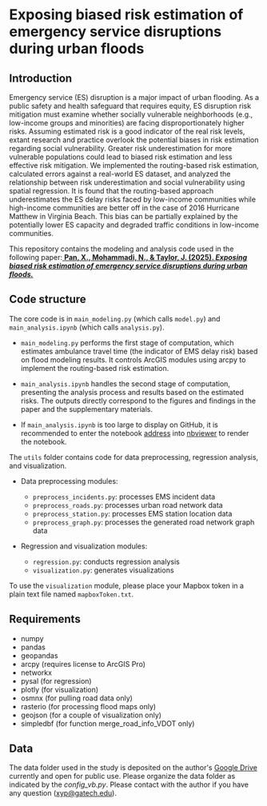 # Exposing biased risk estimation of emergency service disruptions during urban floods

## Introduction
Emergency service (ES) disruption is a major impact of urban flooding. 
As a public safety and health safeguard that requires equity, ES disruption risk mitigation 
must examine whether socially vulnerable neighborhoods 
(e.g., low-income groups and minorities) are facing disproportionately higher risks.
Assuming estimated risk is a good indicator of the real risk levels, 
extant research and practice overlook the potential biases in risk estimation 
regarding social vulnerability. 
Greater risk underestimation for more vulnerable populations could lead 
to biased risk estimation and less effective risk mitigation.
We implemented the routing-based risk estimation, 
calculated errors against a real-world ES dataset, and analyzed the relationship 
between risk underestimation and social vulnerability using spatial regression. 
It is found that the routing-based approach underestimates the ES delay risks faced 
by low-income communities while high-income communities are better off 
in the case of 2016 Hurricane Matthew in Virginia Beach. 
This bias can be partially explained by the potentially lower ES capacity and
degraded traffic conditions in low-income communities.

This repository contains the modeling and analysis code used in the following paper:[
**Pan, X., Mohammadi, N., & Taylor, J. (2025). _Exposing biased risk estimation of 
emergency service disruptions during urban floods._**](https://www.researchsquare.com/article/rs-6422955/v2)

## Code structure
The core code is in `main_modeling.py` (which calls `model.py`) and `main_analysis.ipynb` 
(which calls `analysis.py`).

- `main_modeling.py` performs the first stage of computation, 
which estimates ambulance travel time (the indicator of EMS delay risk) 
based on flood modeling results. 
It controls ArcGIS modules using arcpy to implement the routing-based risk estimation.

- `main_analysis.ipynb` handles the second stage of computation, 
presenting the analysis process and results based on the estimated risks. 
The outputs directly correspond to the figures and findings in the paper and the supplementary materials. 

- If `main_analysis.ipynb` is too large to display on GitHub, it is recommended to 
enter the notebook [address](https://github.com/pppxiyu/EquiRisk/blob/main/main_analysis.ipynb) into [nbviewer](https://nbviewer.org/) to render the notebook.

The `utils` folder contains code for data preprocessing, regression analysis, and visualization.

- Data preprocessing modules:
  - `preprocess_incidents.py`: processes EMS incident data
  - `preprocess_roads.py`: processes urban road network data
  - `preprocess_station.py`: processes EMS station location data
  - `preprocess_graph.py`: processes the generated road network graph data

- Regression and visualization modules:
  - `regression.py`: conducts regression analysis
  - `visualization.py`: generates visualizations

To use the `visualization` module, 
please place your Mapbox token in a plain text file named `mapboxToken.txt`.

## Requirements
- numpy
- pandas
- geopandas
- arcpy (requires license to ArcGIS Pro)
- networkx
- pysal (for regression)
- plotly (for visualization)
- osmnx (for pulling road data only)
- rasterio (for processing flood maps only)
- geojson (for a couple of visualization only)
- simpledbf (for function merge_road_info_VDOT only)

## Data
 The data folder 
used in the study is deposited on the author's
[Google Drive](https://drive.google.com/drive/folders/1mxyiUylxluWH87xTQuYMZmrEDUn3v0rs?usp=sharing) 
currently and open for public use. Please organize the data
folder as indicated by the *config_vb.py*.
Please contact with the author if you have any 
question
([xyp@gatech.edu](mailto:xyp@gatech.edu)).


